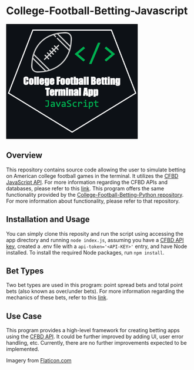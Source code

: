 # College-Football-Betting-Javascript
![Logo](logo.png)

## Overview
This repository contains source code allowing the user to simulate betting on American college football games in the terminal. It utilizes the [CFBD JavaScript API][1]. For more information regarding the CFBD APIs and databases, please refer to this [link][2]. This program offers the same functionality provided by the [College-Football-Betting-Python repository][4]. For more information about functionality, please refer to that repository.

## Installation and Usage
You can simply clone this reposity and run the script using accessing the app directory and running `node index.js`, assuming you have a [CFBD API key](https://collegefootballdata.com/key), created a .env file with a `api-token='<API-KEY>'` entry, and have Node installed. To install the required Node packages, run `npm install`.

## Bet Types
Two bet types are used in this program: point spread bets and total point bets (also known as over/under bets). For more information regarding the mechanics of these bets, refer to this [link][3].

## Use Case
This program provides a high-level framework for creating betting apps using the [CFBD API][2]. It could be further improved by adding UI, user error handling, etc. Currently, there are no further improvements expected to be implemented.

Imagery from [Flaticon.com](https://www.flaticon.com/)

[1]: https://github.com/CFBD/cfb.js "CFBD JavaScript API"
[2]: https://collegefootballdata.com/ "CFBD Website"
[3]: https://betandbeat.com/betting/american-football/#:~:text=American%20Football%20Odds,-Odds%20refer%20to&text=There%20are%20three%20types%20of,thing%2C%20only%20in%20different%20formats. "Bet Types Explained"
[4]: https://github.com/edavis0/college-football-betting-python "College-Football-Betting-Python"